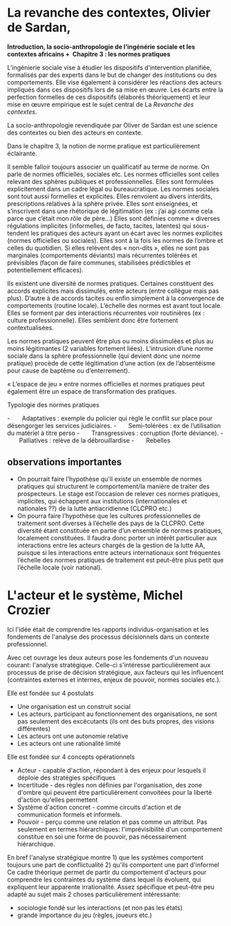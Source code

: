 # La revanche des contextes, Olivier de Sardan,

**Introduction, la socio-anthropologie de l’ingénérie sociale et les contextes africains +  Chapitre 3 : les normes pratiques**

L’ingénierie sociale vise à étudier les dispositifs d’intervention planifiée, formalisés par des experts dans le but de changer des institutions ou des comportements. Elle vise également à considérer les réactions des acteurs impliqués dans ces dispositifs lors de sa mise en œuvre. Les écarts entre la perfection formelles de ces dispositifs (élaborés théoriquement) et leur mise en œuvre empirique est le sujet central de La _Revanche des contextes_.

La socio-anthropologie revendiquée par Oliver de Sardan est une science des contextes ou bien des acteurs en contexte.

Dans le chapitre 3, la notion de norme pratique est particulièrement éclairante.

Il semble falloir toujours associer un qualificatif au terme de norme. On parle de normes officielles, sociales etc. Les normes officielles sont celles relevant des sphères publiques et professionnelles. Elles sont formulées explicitement dans un cadre légal ou bureaucratique. Les normes sociales sont tout aussi formelles et explicites. Elles renvoient au divers interdits, prescriptions relatives à la sphère privée. Elles sont enseignées, et s’inscrivent dans une rhétorique de légitimation (ex : j’ai agi comme cela parce que c’était mon rôle de père…) Elles sont définies comme « diverses régulations implicites (informelles, de facto, tacites, latentes) qui sous-tendent les pratiques des acteurs ayant un écart avec les normes explicites (normes officielles ou sociales). Elles sont à la fois les normes de l’ombre et celles du quotidien. Si elles relèvent des « non-dits », elles ne sont pas marginales (comportements déviants) mais récurrentes tolérées et prévisibles (façon de faire communes, stabilisées prédictibles et potentiellement efficaces).

Ils existent une diversité de normes pratiques. Certaines constituent des accords explicites mais dissimulés, entre acteurs (entre collègue mais pas plus). D’autre à de accords tacites ou enfin simplement à la convergence de comportements (routine locale). L’échelle des normes est avant tout locale. Elles se forment par des interactions récurrentes voir routinières (ex : culture professionnelle). Elles semblent donc être fortement contextualisées.

Les normes pratiques peuvent être plus ou moins dissimulées et plus au moins légitimantes (2 variables fortement liées). L’intrusion d’une norme sociale dans la sphère professionnelle (qui devient donc une norme pratique) procède de cette légitimation d’une action (ex de l’absentéisme pour cause de baptême ou d’enterrement).

« L’espace de jeu » entre normes officielles et normes pratiques peut également être un espace de transformation des pratiques.

Typologie des normes pratiques

-       Adaptatives : exemple du policier qui règle le conflit sur place pour désengorger les services judiciaires.
-       Semi-tolérées : ex de l’utilisation du matériel à titre perso
-       Transgressives : corruption (forte déviance).
-       Palliatives : relève de la débrouillardise
-       Rebelles

## observations importantes
- On pourrait faire l’hypothèse qu’il existe un ensemble de normes pratiques qui structurent le comportement/la manière de traiter des prospecteurs. Le stage est l’occasion de relever ces normes pratiques, implicites, qui échappent aux institutions (internationales et nationales ??) de la lutte antiacridienne (CLCPRO etc.)
- On pourra faire l’hypothèse que les cultures professionnelles de traitement sont diverses à l’échelle des pays de la CLCPRO. Cette diversité étant constituée en partie d’un ensemble de normes pratiques, localement constituées. Il faudra donc porter un intérêt particulier aux interactions entre les acteurs chargés de la gestion de la lutte AA, puisque si les interactions entre acteurs internationaux sont fréquentes l’échelle des normes pratiques de traitement est peut-être plus petit que l’échelle locale (voir national). 

# L'acteur et le système, Michel Crozier

Ici l'idée était de comprendre les rapports individus-organisation et les fondements de l'analyse des processus décisionnels dans un contexte professionnel. 

Avec cet ouvrage les deux auteurs pose les fondements d'un nouveau courant: l'analyse stratégique. Celle-ci s'intéresse particulièrement aux processus de prise de décision stratégique, aux facteurs qui les influencent (contraintes externes et internes, enjeux de pouvoir, normes sociales etc.). 

Elle est fondée sur 4 postulats 
- Une organisation est un construit social 
- Les acteurs, participant au fonctionnement des organisations, ne sont pas seulement des excécutants (ils ont des buts propres, des visions différentes)
- Les acteurs ont une autonomie relative 
- Les acteurs ont une rationalité limité 

Elle est fondéé sur 4 concepts opérationnels 
- Acteur - capable d'action, répondant à des enjeux pour lesquels il déploie des stratégies spécifiques 
- Incertitude - des règles non définies par l'organisation, des zone d'ombre qui peuvent être particulièrement convoitées pour la liberté d'action qu'elles permettent 
- Système d'action concret - comme circuits d'action et de communication formels et informels. 
- Pouvoir - perçu comme une relation et pas comme un attribut. Pas seulement en termes hiérarchiques: l'imprévisibilité d'un comportement constitue en soi une forme de pouvoir, pas nécessairement hiérarchique. 

En bref l'analyse stratégique montre 1) que les systèmes comportent toujours une part de conflictualité 2) qu'ils comportent une part d'informel
Ce cadre théorique permet de partir du comportement d'acteurs pour comprendre les contraintes du système dans lequel ils évoluent, qui expliquent leur apparente irrationalité. 
Assez spécifique et peut-être peu adapté au sujet mais 2 choses particulièrement intéressante: 
- sociologie fondé sur les interactions (et non pas les états)
- grande importance du jeu (règles, joueurs etc.)

